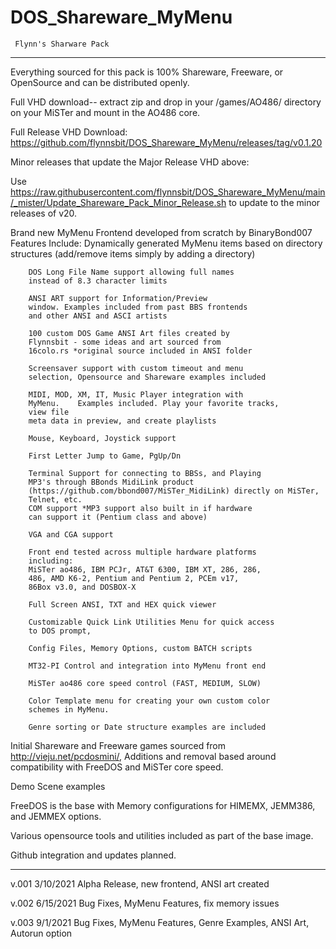 # DOS_Shareware_MyMenu
     Flynn's Sharware Pack
---------------------------------
Everything sourced for this pack is 100% Shareware, Freeware, or OpenSource and can be distributed openly.

Full VHD download-- extract zip and drop in your /games/AO486/ directory on your MiSTer and mount in the AO486 core. 

Full Release VHD Download: https://github.com/flynnsbit/DOS_Shareware_MyMenu/releases/tag/v0.1.20

Minor releases that update the Major Release VHD above:

Use https://raw.githubusercontent.com/flynnsbit/DOS_Shareware_MyMenu/main/_mister/Update_Shareware_Pack_Minor_Release.sh to update to the minor releases of v20.



Brand new MyMenu Frontend developed from scratch by BinaryBond007
Features Include: 
        Dynamically generated MyMenu items based on 
        directory structures  (add/remove items simply by
        adding a directory)
                    
        DOS Long File Name support allowing full names 
        instead of 8.3 character limits
                    
        ANSI ART support for Information/Preview 
        window. Examples included from past BBS frontends
        and other ANSI and ASCI artists
                    
        100 custom DOS Game ANSI Art files created by 
        Flynnsbit - some ideas and art sourced from 
        16colo.rs *original source included in ANSI folder
                    
        Screensaver support with custom timeout and menu 
        selection, Opensource and Shareware examples included
                    
        MIDI, MOD, XM, IT, Music Player integration with
        MyMenu.    Examples included. Play your favorite tracks,
        view file 
        meta data in preview, and create playlists
		
        Mouse, Keyboard, Joystick support
		
        First Letter Jump to Game, PgUp/Dn
                    
        Terminal Support for connecting to BBSs, and Playing
        MP3's through BBonds MidiLink product 
        (https://github.com/bbond007/MiSTer_MidiLink) directly on MiSTer, 
        Telnet, etc.
        COM support *MP3 support also built in if hardware 
        can support it (Pentium class and above)
                    
        VGA and CGA support
                    
        Front end tested across multiple hardware platforms
        including:
        MiSTer ao486, IBM PCJr, AT&T 6300, IBM XT, 286, 286,
        486, AMD K6-2, Pentium and Pentium 2, PCEm v17, 
        86Box v3.0, and DOSBOX-X
                    
        Full Screen ANSI, TXT and HEX quick viewer
                    
        Customizable Quick Link Utilities Menu for quick access
        to DOS prompt,
 
        Config Files, Memory Options, custom BATCH scripts
                    
        MT32-PI Control and integration into MyMenu front end
                    
        MiSTer ao486 core speed control (FAST, MEDIUM, SLOW)
                    
        Color Template menu for creating your own custom color 
        schemes in MyMenu.
                    
        Genre sorting or Date structure examples are included
                                
Initial Shareware and Freeware games sourced from
http://vieju.net/pcdosmini/, Additions and removal based around 
compatibility with FreeDOS and MiSTer core speed.

Demo Scene examples
 
FreeDOS is the base with Memory configurations for HIMEMX, 
JEMM386, and JEMMEX options.

Various opensource tools and utilities included as part of 
the base image.

Github integration and updates planned.

------------------------------------
v.001 3/10/2021 Alpha Release, new frontend, ANSI art created

v.002 6/15/2021 Bug Fixes, MyMenu Features, fix memory issues

v.003 9/1/2021 Bug Fixes, MyMenu Features, Genre Examples, ANSI Art, Autorun option
